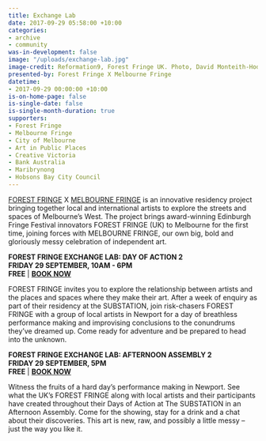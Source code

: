 ```yaml
---
title: Exchange Lab
date: 2017-09-29 05:58:00 +10:00
categories:
- archive
- community
was-in-development: false
image: "/uploads/exchange-lab.jpg"
image-credit: Reformation9, Forest Fringe UK. Photo, David Monteith-Hodge
presented-by: Forest Fringe X Melbourne Fringe
datetime:
- 2017-09-29 00:00:00 +10:00
is-on-home-page: false
is-single-date: false
is-single-month-duration: true
supporters:
- Forest Fringe
- Melbourne Fringe
- City of Melbourne
- Art in Public Places
- Creative Victoria
- Bank Australia
- Maribrynong
- Hobsons Bay City Council
---
```


[FOREST FRINGE](http://www.forestfringe.co.uk/) X [MELBOURNE FRINGE](https://melbournefringe.com.au/) is an innovative residency project bringing together local and international artists to explore the streets and spaces of Melbourne’s West. The project brings award-winning Edinburgh Fringe Festival innovators FOREST FRINGE (UK) to Melbourne for the first time, joining forces with MELBOURNE FRINGE, our own big, bold and gloriously messy celebration of independent art. 

**FOREST FRINGE EXCHANGE LAB: DAY OF ACTION 2**<br>
**FRIDAY 29 SEPTEMBER, 10AM - 6PM**<br>
**FREE** | [**BOOK NOW**](https://www.melbournefringe.com.au/event/forest-exchange-lab-day-of-action-2/)<br>

FOREST FRINGE invites you to explore the relationship between artists and the places and spaces where they make their art. After a week of enquiry as part of their residency at the SUBSTATION, join risk-chasers FOREST FRINGE with a group of local artists in Newport for a day of breathless performance making and improvising conclusions to the conundrums they’ve dreamed up. Come ready for adventure and be prepared to head into the unknown.<br>

**FOREST FRINGE EXCHANGE LAB: AFTERNOON ASSEMBLY 2** <br>
**FRIDAY 29 SEPTEMBER, 5PM** <br>
**FREE** | [**BOOK NOW**](https://www.melbournefringe.com.au/event/forest-exchange-lab-afternoon-assembly-2/)<br>

Witness the fruits of a hard day’s performance making in Newport. See what the UK’s FOREST FRINGE along with local artists and their participants have created throughout their Days of Action at The SUBSTATION in an Afternoon Assembly. Come for the showing, stay for a drink and a chat about their discoveries. This art is new, raw, and possibly a little messy – just the way you like it.

